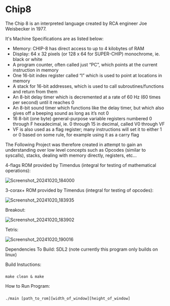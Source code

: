 # Chip8

The Chip 8 is an interpreted language created by RCA engineer Joe Weisbecker in 1977.

It's Machine Specifications are as listed below:

- Memory: CHIP-8 has direct access to up to 4 kilobytes of RAM
- Display: 64 x 32 pixels (or 128 x 64 for SUPER-CHIP) monochrome, ie. black or white
- A program counter, often called just “PC”, which points at the current instruction in memory
- One 16-bit index register called “I” which is used to point at locations in memory
- A stack for 16-bit addresses, which is used to call subroutines/functions and return from them
- An 8-bit delay timer which is decremented at a rate of 60 Hz (60 times per second) until it reaches 0
- An 8-bit sound timer which functions like the delay timer, but which also gives off a beeping sound as long as it’s not 0
- 16 8-bit (one byte) general-purpose variable registers numbered 0 through F hexadecimal, ie. 0 through 15 in decimal, called V0 through VF
- VF is also used as a flag register; many instructions will set it to either 1 or 0 based on some rule, for example using it as a carry flag

The Following Project was therefore created in attempt to gain an understanding over low level concepts such as Opcodes (similar to syscalls), stacks, dealing with memory directly, registers, etc...

4-flags ROM provided by Timendus (integral for testing of mathematical operations):

![Screenshot_20241020_184000](https://github.com/user-attachments/assets/00344a29-fca4-4a5a-8c31-241ee9a31800)

3-corax+ ROM provided by Timendus (integral for testing of opcodes):

![Screenshot_20241020_183935](https://github.com/user-attachments/assets/09e9e30f-16fb-4e14-88a7-9e79cca33ac4)

Breakout:

![Screenshot_20241020_183902](https://github.com/user-attachments/assets/92514e91-189d-42c1-b74b-025f260c41c9)

Tetris:

![Screenshot_20241020_190016](https://github.com/user-attachments/assets/b3d06a64-2944-4112-9099-4b2b93a06b24)

Dependencies To Build:
  SDL2 (note currently this program only builds on linux)

Build Instuctions:
  #####
    make clean & make

How to Run Program:
  #####
    ./main [path_to_rom][width_of_window][height_of_window]
